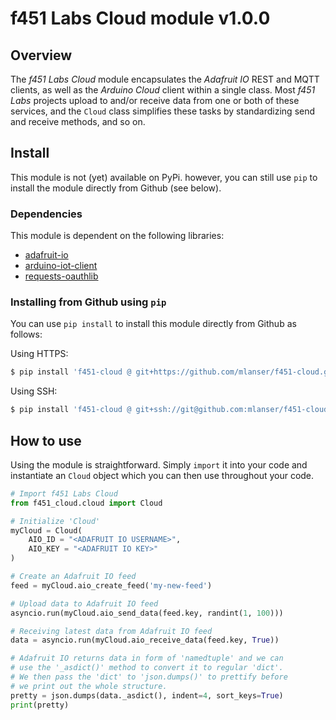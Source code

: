 # f451 Labs Cloud module v1.0.0

## Overview

The *f451 Labs Cloud* module encapsulates the *Adafruit IO* REST and MQTT clients, as well as the *Arduino Cloud* client within a single class. Most *f451 Labs* projects upload to and/or receive data from one or both of these services, and the `Cloud` class simplifies these tasks by standardizing send and receive methods, and so on.

## Install

This module is not (yet) available on PyPi. however, you can still use `pip` to install the module directly from Github (see below).

### Dependencies

This module is dependent on the following libraries:

- [adafruit-io](https://adafruit-io-python-client.readthedocs.io/en/latest/index.html)
- [arduino-iot-client](https://docs.arduino.cc/arduino-cloud/getting-started/arduino-iot-api#python)
- [requests-oauthlib](https://pypi.org/project/requests-oauthlib/)

### Installing from Github using `pip`

You can use `pip install` to install this module directly from Github as follows:

Using HTTPS:

```bash
$ pip install 'f451-cloud @ git+https://github.com/mlanser/f451-cloud.git'
```

Using SSH:

```bash
$ pip install 'f451-cloud @ git+ssh://git@github.com:mlanser/f451-cloud.git'
```

## How to use

Using the module is straightforward. Simply `import` it into your code and instantiate an `Cloud` object which you can then use throughout your code.

```Python
# Import f451 Labs Cloud
from f451_cloud.cloud import Cloud

# Initialize 'Cloud'
myCloud = Cloud(
    AIO_ID = "<ADAFRUIT IO USERNAME>", 
    AIO_KEY = "<ADAFRUIT IO KEY>"
)

# Create an Adafruit IO feed
feed = myCloud.aio_create_feed('my-new-feed')

# Upload data to Adafruit IO feed
asyncio.run(myCloud.aio_send_data(feed.key, randint(1, 100)))

# Receiving latest data from Adafruit IO feed
data = asyncio.run(myCloud.aio_receive_data(feed.key, True))

# Adafruit IO returns data in form of 'namedtuple' and we can 
# use the '_asdict()' method to convert it to regular 'dict'.
# We then pass the 'dict' to 'json.dumps()' to prettify before 
# we print out the whole structure.
pretty = json.dumps(data._asdict(), indent=4, sort_keys=True)
print(pretty)
```
